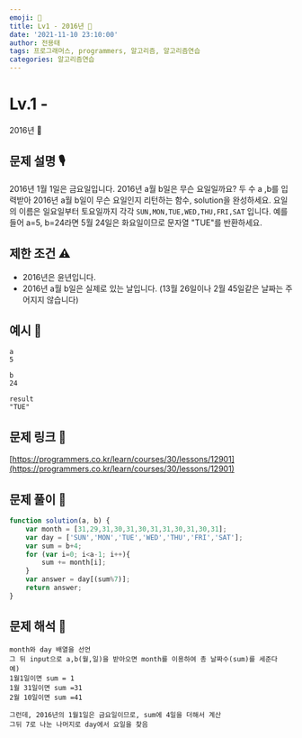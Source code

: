 ```yaml
---
emoji: 🥸
title: Lv1 - 2016년 📅
date: '2021-11-10 23:10:00'
author: 전용태
tags: 프로그래머스, programmers, 알고리즘, 알고리즘연습
categories: 알고리즘연습
---
```


# Lv.1 - 
2016년 📅

## **문제 설명 🎙**

2016년 1월 1일은 금요일입니다. 2016년 a월 b일은 무슨 요일일까요? 두 수 a ,b를 입력받아 2016년 a월 b일이 무슨 요일인지 리턴하는 함수, solution을 완성하세요. 요일의 이름은 일요일부터 토요일까지 각각 `SUN,MON,TUE,WED,THU,FRI,SAT` 입니다. 예를 들어 a=5, b=24라면 5월 24일은 화요일이므로 문자열 "TUE"를 반환하세요.

## **제한 조건 ⚠️**

- 2016년은 윤년입니다.
- 2016년 a월 b일은 실제로 있는 날입니다. (13월 26일이나 2월 45일같은 날짜는 주어지지 않습니다)

## 예시 👀

```
a
5
```

```
b
24
```

```
result
"TUE"
```

## 문제 링크 📎

[https://programmers.co.kr/learn/courses/30/lessons/12901](https://programmers.co.kr/learn/courses/30/lessons/12901)

## 문제 풀이 🤔

```jsx
function solution(a, b) {
    var month = [31,29,31,30,31,30,31,31,30,31,30,31];
    var day = ['SUN','MON','TUE','WED','THU','FRI','SAT'];
    var sum = b+4;
    for (var i=0; i<a-1; i++){
        sum += month[i];
    }
    var answer = day[(sum%7)];
    return answer;
}
```

## 문제 해석 🥸

```
month와 day 배열을 선언
그 뒤 input으로 a,b(월,일)을 받아오면 month를 이용하여 총 날짜수(sum)를 세준다
예)
1월1일이면 sum = 1
1월 31일이면 sum =31
2월 10일이면 sum =41

그런데, 2016년의 1월1일은 금요일이므로, sum에 4일을 더해서 계산
그뒤 7로 나눈 나머지로 day에서 요일을 찾음
```

<br />
<br />